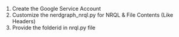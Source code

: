 1. Create the Google Service Account 
2. Customize the nerdgraph_nrql.py for NRQL & File Contents (Like Headers)
3. Provide the folderid in nrql.py file